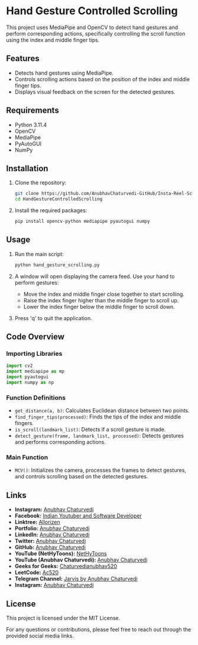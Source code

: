 # Hand Gesture Controlled Scrolling

This project uses MediaPipe and OpenCV to detect hand gestures and perform corresponding actions, specifically controlling the scroll function using the index and middle finger tips.

## Features

- Detects hand gestures using MediaPipe.
- Controls scrolling actions based on the position of the index and middle finger tips.
- Displays visual feedback on the screen for the detected gestures.

## Requirements

- Python 3.11.4
- OpenCV
- MediaPipe
- PyAutoGUI
- NumPy

## Installation

1. Clone the repository:
    ```bash
    git clone https://github.com/AnubhavChaturvedi-GitHub/Insta-Reel-Scroll-System.git
    cd HandGestureControlledScrolling
    ```

2. Install the required packages:
    ```bash
    pip install opencv-python mediapipe pyautogui numpy
    ```

## Usage

1. Run the main script:
    ```bash
    python hand_gesture_scrolling.py
    ```

2. A window will open displaying the camera feed. Use your hand to perform gestures:
    - Move the index and middle finger close together to start scrolling.
    - Raise the index finger higher than the middle finger to scroll up.
    - Lower the index finger below the middle finger to scroll down.

3. Press 'q' to quit the application.

## Code Overview

### Importing Libraries
```python
import cv2
import mediapipe as mp
import pyautogui
import numpy as np
```

### Function Definitions

- `get_distance(a, b)`: Calculates Euclidean distance between two points.
- `find_finger_tips(processed)`: Finds the tips of the index and middle fingers.
- `is_scroll(landmark_list)`: Detects if a scroll gesture is made.
- `detect_gesture(frame, landmark_list, processed)`: Detects gestures and performs corresponding actions.

### Main Function

- `MCV()`: Initializes the camera, processes the frames to detect gestures, and controls scrolling based on the detected gestures.

## Links

- **Instagram:** [Anubhav Chaturvedi](https://www.instagram.com/_anubhav__chaturvedi_/)
- **Facebook:** [Indian Youtuber and Software Developer](https://www.facebook.com/IndianYoutuberAndSoftwareDevloper)
- **Linktree:** [Allorizen](https://linktr.ee/allorizen)
- **Portfolio:** [Anubhav Chaturvedi](https://anubhavchaturvedipro-portfolio.netlify.app)
- **LinkedIn:** [Anubhav Chaturvedi](https://linkedin.com/in/anubhav-chaturvedi-)
- **Twitter:** [Anubhav Chaturvedi](https://twitter.com/AnubhavChatu)
- **GitHub:** [Anubhav Chaturvedi](https://github.com/AnubhavChaturvedi-GitHub)
- **YouTube (NetHyToons):** [NetHyToons](https://www.youtube.com/@nethytoons)
- **YouTube (Anubhav Chaturvedi):** [Anubhav Chaturvedi](https://www.youtube.com/@Anubhav_Chaturvedi)
- **Geeks for Geeks:** [Chaturvedianubhav520](https://auth.geeksforgeeks.org/user/chaturvedianubhav520)
- **LeetCode:** [Ac520](https://leetcode.com/Ac520)
- **Telegram Channel:** [Jarvis by Anubhav Chaturvedi](https://t.me/JarvisByAnubhavChaturvedi)
- **Instagram:** [Anubhav Chaturvedi](https://www.instagram.com/_anubhav__chaturvedi_/)

## License

This project is licensed under the MIT License.



For any questions or contributions, please feel free to reach out through the provided social media links.
